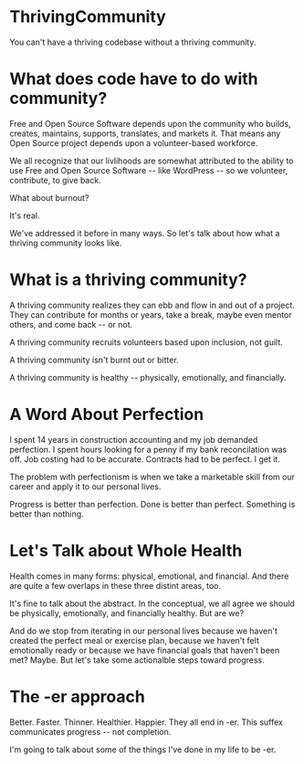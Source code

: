 # ThrivingCommunity
You can't have a thriving codebase without a thriving community.

# What does code have to do with community?

Free and Open Source Software depends upon the community who builds, creates, maintains, supports, translates, and markets it. That means any Open Source project depends upon a volunteer-based workforce.

We all recognize that our livlihoods are somewhat attributed to the ability to use Free and Open Source Software -- like WordPress -- so we volunteer, contribute, to give back.

What about burnout?

It's real. 

We've addressed it before in many ways. So let's talk about how what a thriving community looks like.

# What is a thriving community?

A thriving community realizes they can ebb and flow in and out of a project. They can contribute for months or years, take a break, maybe even mentor others, and come back -- or not.

A thriving community recruits volunteers based upon inclusion, not guilt.

A thriving community isn't burnt out or bitter.

A thriving community is healthy -- physically, emotionally, and financially.

# A Word About Perfection

I spent 14 years in construction accounting and my job demanded perfection. I spent hours looking for a penny if my bank reconcilation was off. Job costing had to be accurate. Contracts had to be perfect. I get it.

The problem with perfectionism is when we take a marketable skill from our career and apply it to our personal lives.

Progress is better than perfection.
Done is better than perfect.
Something is better than nothing.

# Let's Talk about Whole Health 

Health comes in many forms: physical, emotional, and financial. And there are quite a few overlaps in these three distint areas, too.

It's fine to talk about the abstract. In the conceptual, we all agree we should be physically, emotionally, and financially healthy. But are we?

And do we stop from iterating in our personal lives because we haven't created the perfect meal or exercise plan, because we haven't felt emotionally ready or because we have financial goals that haven't been met? Maybe. But let's take some actionalble steps toward progress.

# The -er approach

Better. Faster. Thinner. Healthier. Happier. They all end in -er. This suffex communicates progress -- not completion.

I'm going to talk about some of the things I've done in my life to be -er.

